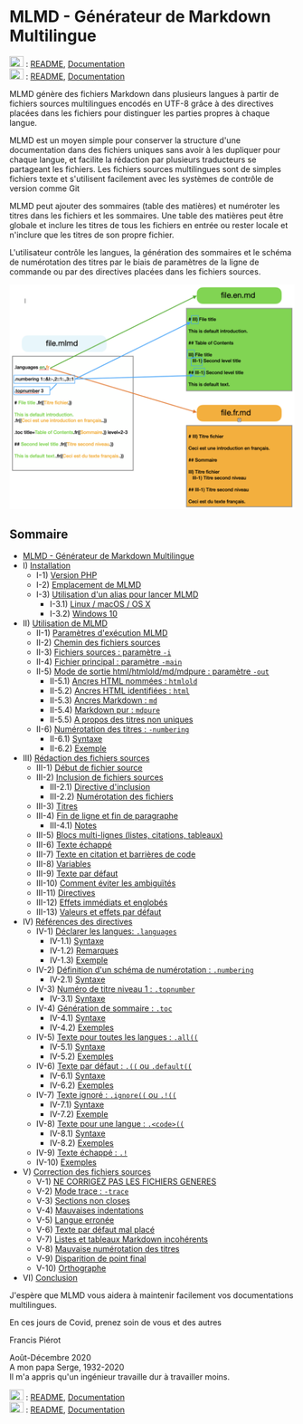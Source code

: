 # MLMD - Générateur de Markdown Multilingue<A id="a1"></A>

<img src="https://flagcdn.com/256x192/gb.png" width="25" height="19"> : [README](README.md), [Documentation](docs/MLMD.md)<br />
<img src="https://flagcdn.com/256x192/fr.png" width="25" height="19"> : [README](README.fr.md), [Documentation](docs/MLMD.fr.md)<br />

MLMD génère des fichiers Markdown dans plusieurs langues à partir de fichiers sources
multilingues encodés en UTF-8 grâce à des directives placées dans les fichiers pour distinguer
les parties propres à chaque langue.

MLMD est un moyen simple pour conserver la structure d'une documentation dans des fichiers
uniques sans avoir à les dupliquer pour chaque langue, et facilite la rédaction par plusieurs
traducteurs se partageant les fichiers. Les fichiers sources multilingues sont de simples
fichiers texte et s'utilisent facilement avec les systèmes de contrôle de version comme Git

MLMD peut ajouter des sommaires (table des matières) et numéroter les titres dans les fichiers
et les sommaires. Une table des matières peut être globale et inclure les titres de tous les
fichiers en entrée ou rester locale et n'inclure que les titres de son propre fichier.

L'utilisateur contrôle les langues, la génération des sommaires et le schéma
de numérotation des titres par le biais de paramètres de la ligne de commande ou par
des directives placées dans les fichiers sources.

![Génération des fichiers et directives](Images/FileGeneration.png)

## Sommaire<A id="toc"></A>

- [MLMD - Générateur de Markdown Multilingue](<#a1>)
- I) [Installation](<1-Installation.fr.md#a2>)
  - I-1) [Version PHP](<1-Installation.fr.md#a3>)
  - I-2) [Emplacement de MLMD](<1-Installation.fr.md#a4>)
  - I-3) [Utilisation d'un alias pour lancer MLMD](<1-Installation.fr.md#a5>)
    - I-3.1) [Linux / macOS / OS X](<1-Installation.fr.md#a6>)
    - I-3.2) [Windows 10](<1-Installation.fr.md#a7>)
- II) [Utilisation de MLMD](<2-Using.fr.md#a8>)
  - II-1) [Paramètres d'exécution MLMD](<2-Using.fr.md#a9>)
  - II-2) [Chemin des fichiers sources](<2-Using.fr.md#a10>)
  - II-3) [Fichiers sources : paramètre `-i`](<2-Using.fr.md#a11>)
  - II-4) [Fichier principal : paramètre `-main`](<2-Using.fr.md#a12>)
  - II-5) [Mode de sortie html/htmlold/md/mdpure : paramètre `-out`](<2-Using.fr.md#a13>)
    - II-5.1) [Ancres HTML nommées : `htmlold`](<2-Using.fr.md#a14>)
    - II-5.2) [Ancres HTML identifiées : `html`](<2-Using.fr.md#a15>)
    - II-5.3) [Ancres Markdown : `md`](<2-Using.fr.md#a16>)
    - II-5.4) [Markdown pur : `mdpure`](<2-Using.fr.md#a17>)
    - II-5.5) [A propos des titres non uniques](<2-Using.fr.md#a18>)
  - II-6) [Numérotation des titres : `-numbering`](<2-Using.fr.md#a19>)
    - II-6.1) [Syntaxe](<2-Using.fr.md#a20>)
    - II-6.2) [Exemple](<2-Using.fr.md#a21>)
- III) [Rédaction des fichiers sources](<3-Writing.fr.md#a22>)
  - III-1) [Début de fichier source](<3-Writing.fr.md#a23>)
  - III-2) [Inclusion de fichiers sources](<3-Writing.fr.md#a24>)
    - III-2.1) [Directive d'inclusion](<3-Writing.fr.md#a25>)
    - III-2.2) [Numérotation des fichiers](<3-Writing.fr.md#a26>)
  - III-3) [Titres](<3-Writing.fr.md#a27>)
  - III-4) [Fin de ligne et fin de paragraphe](<3-Writing.fr.md#a28>)
    - III-4.1) [Notes](<3-Writing.fr.md#a29>)
  - III-5) [Blocs multi-lignes (listes, citations, tableaux)](<3-Writing.fr.md#a30>)
  - III-6) [Texte échappé](<3-Writing.fr.md#a31>)
  - III-7) [Texte en citation et barrières de code](<3-Writing.fr.md#a32>)
  - III-8) [Variables](<3-Writing.fr.md#a33>)
  - III-9) [Texte par défaut](<3-Writing.fr.md#a34>)
  - III-10) [Comment éviter les ambiguïtés](<3-Writing.fr.md#a35>)
  - III-11) [Directives](<3-Writing.fr.md#a36>)
  - III-12) [Effets immédiats et englobés](<3-Writing.fr.md#a37>)
  - III-13) [Valeurs et effets par défaut](<3-Writing.fr.md#a38>)
- IV) [Références des directives](<4-Directives.fr.md#a39>)
  - IV-1) [Déclarer les langues: `.languages`](<4-Directives.fr.md#a40>)
    - IV-1.1) [Syntaxe](<4-Directives.fr.md#a41>)
    - IV-1.2) [Remarques](<4-Directives.fr.md#a42>)
    - IV-1.3) [Exemple](<4-Directives.fr.md#a43>)
  - IV-2) [Définition d'un schéma de numérotation : `.numbering`](<4-Directives.fr.md#a44>)
    - IV-2.1) [Syntaxe](<4-Directives.fr.md#a45>)
  - IV-3) [Numéro de titre niveau 1 : `.topnumber`](<4-Directives.fr.md#a46>)
    - IV-3.1) [Syntaxe](<4-Directives.fr.md#a47>)
  - IV-4) [Génération de sommaire : `.toc`](<4-Directives.fr.md#a48>)
    - IV-4.1) [Syntaxe](<4-Directives.fr.md#a49>)
    - IV-4.2) [Exemples](<4-Directives.fr.md#a52>)
  - IV-5) [Texte pour toutes les langues : `.all((`](<4-Directives.fr.md#a53>)
    - IV-5.1) [Syntaxe](<4-Directives.fr.md#a54>)
    - IV-5.2) [Exemples](<4-Directives.fr.md#a55>)
  - IV-6) [Texte par défaut : `.((` ou `.default((`](<4-Directives.fr.md#a56>)
    - IV-6.1) [Syntaxe](<4-Directives.fr.md#a57>)
    - IV-6.2) [Exemples](<4-Directives.fr.md#a58>)
  - IV-7) [Texte ignoré : `.ignore((` ou `.!((`](<4-Directives.fr.md#a59>)
    - IV-7.1) [Syntaxe](<4-Directives.fr.md#a60>)
    - IV-7.2) [Exemple](<4-Directives.fr.md#a61>)
  - IV-8) [Texte pour une langue : `.<code>((`](<4-Directives.fr.md#a62>)
    - IV-8.1) [Syntaxe](<4-Directives.fr.md#a63>)
    - IV-8.2) [Exemples](<4-Directives.fr.md#a64>)
  - IV-9) [Texte échappé : `.!`](<4-Directives.fr.md#a65>)
  - IV-10) [Exemples](<4-Directives.fr.md#a66>)
- V) [Correction des fichiers sources](<5-Debugging.fr.md#a67>)
  - V-1) [NE CORRIGEZ PAS LES FICHIERS GENERES](<5-Debugging.fr.md#a68>)
  - V-2) [Mode trace : `-trace`](<5-Debugging.fr.md#a69>)
  - V-3) [Sections non closes](<5-Debugging.fr.md#a70>)
  - V-4) [Mauvaises indentations](<5-Debugging.fr.md#a71>)
  - V-5) [Langue erronée](<5-Debugging.fr.md#a72>)
  - V-6) [Texte par défaut mal placé](<5-Debugging.fr.md#a73>)
  - V-7) [Listes et tableaux Markdown incohérents](<5-Debugging.fr.md#a74>)
  - V-8) [Mauvaise numérotation des titres](<5-Debugging.fr.md#a75>)
  - V-9) [Disparition de point final](<5-Debugging.fr.md#a76>)
  - V-10) [Orthographe](<5-Debugging.fr.md#a77>)
- VI) [Conclusion](<6-Conclusion.fr.md#a78>)

J'espère que MLMD vous aidera à maintenir facilement vos documentations multilingues.

En ces jours de Covid, prenez soin de vous et des autres

Francis Piérot

Août-Décembre 2020<br />
A mon papa Serge, 1932-2020<br />
Il m'a appris qu'un ingénieur travaille dur à travailler moins.

<img src="https://flagcdn.com/256x192/gb.png" width="25" height="19"> : [README](README.md), [Documentation](docs/MLMD.md)<br />
<img src="https://flagcdn.com/256x192/fr.png" width="25" height="19"> : [README](README.fr.md), [Documentation](docs/MLMD.fr.md)<br />
